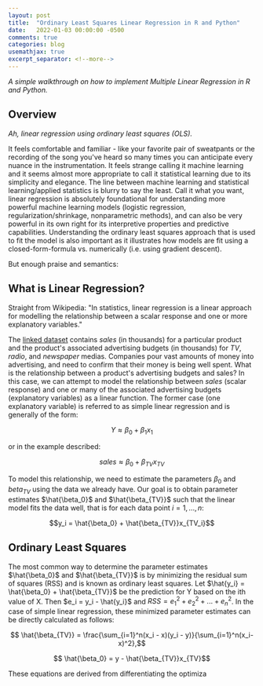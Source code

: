```yaml
---
layout: post
title:  "Ordinary Least Squares Linear Regression in R and Python"
date:   2022-01-03 00:00:00 -0500
comments: true
categories: blog
usemathjax: true
excerpt_separator: <!--more-->
---
```


*A simple walkthrough on how to implement Multiple Linear Regression in R and Python.*

<!--more-->

## Overview

*Ah, linear regression using ordinary least squares (OLS).*

It feels comfortable and familiar - like your favorite pair of sweatpants or the recording of the song you've heard so many times you can anticipate every nuance in the instrumentation. It feels strange calling it machine learning and it seems almost more appropriate to call it statistical learning due to its simplicity and elegance. The line between machine learning and statistical learning/applied statistics is blurry to say the least. Call it what you want, linear regression is absolutely foundational for understanding more powerful machine learning models (logistic regression, regularization/shrinkage, nonparametric methods), and can also be very powerful in its own right for its interpretive properties and predictive capabilities. Understanding the ordinary least squares approach that is used to fit the model is also important as it illustrates how models are fit using a closed-form-formula vs. numerically (i.e. using gradient descent).

But enough praise and semantics:

## **What is Linear Regression?**

Straight from Wikipedia: "In statistics, linear regression is a linear approach for modelling the relationship between a scalar response and one or more explanatory variables." 

The [linked dataset](https://raw.githubusercontent.com/hardikkamboj/An-Introduction-to-Statistical-Learning/master/data/Advertising.csv) contains *sales* (in thousands) for a particular product and the product's associated advertising budgets (in thousands) for *TV*, *radio*, and *newspaper* medias. Companies pour vast amounts of money into advertising, and need to confirm that their money is being well spent. What is the relationship between a product's advertising budgets and sales? In this case, we can attempt to model the relationship between *sales* (scalar response) and one or many of the associated advertising budgets (explanatory variables) as a linear function. The former case (one explanatory variable) is referred to as simple linear regression and is generally of the form:

$$Y \approx \beta_0 + \beta_1x_1$$

or in the example described:

$$sales \approx \beta_0 + \beta_{TV}x_{TV}$$

To model this relationship, we need to estimate the parameters $\beta_0$ and $beta_{TV}$ using the data we already have. Our goal is to obtain parameter estimates $\hat{\beta_0}$ and $\hat{\beta_{TV}}$ such that the linear model fits the data well, that is for each data point $i = 1,...,n$:

$$y_i = \hat{\beta_0} + \hat{\beta_{TV}}x_{TV_i}$$

## **Ordinary Least Squares**

The most common way to determine the parameter estimates $\hat{\beta_0}$ and $\hat{\beta_{TV}}$ is by minimizing the residual sum of squares (RSS) and is known as ordinary least squares. Let $\hat{y_i} = \hat{\beta_0} + \hat{\beta_{TV}}$ be the prediction for Y based on the ith value of X. Then $e_i = y_i - \hat{y_i}$ and $RSS = e_1^2 + e_2^2 + ... + e_n^2$. In the case of simple linear regression, these minimized parameter estimates can be directly calculated as follows:

$$ \hat{\beta_{TV}} = \frac{\sum_{i=1}^n(x_i - x)(y_i - y)}{\sum_{i=1}^n(x_i-x)^2},$$

$$ \hat{\beta_0} = y - \hat{\beta_{TV}}x_{TV}$$

These equations are derived from differentiating the optimiza
